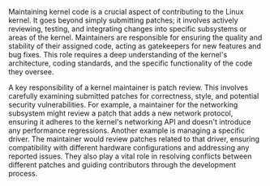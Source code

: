 Maintaining kernel code is a crucial aspect of contributing to the Linux kernel. It goes beyond simply submitting patches; it involves actively reviewing, testing, and integrating changes into specific subsystems or areas of the kernel. Maintainers are responsible for ensuring the quality and stability of their assigned code, acting as gatekeepers for new features and bug fixes. This role requires a deep understanding of the kernel's architecture, coding standards, and the specific functionality of the code they oversee.

A key responsibility of a kernel maintainer is patch review. This involves carefully examining submitted patches for correctness, style, and potential security vulnerabilities. For example, a maintainer for the networking subsystem might review a patch that adds a new network protocol, ensuring it adheres to the kernel's networking API and doesn't introduce any performance regressions. Another example is managing a specific driver. The maintainer would review patches related to that driver, ensuring compatibility with different hardware configurations and addressing any reported issues. They also play a vital role in resolving conflicts between different patches and guiding contributors through the development process.